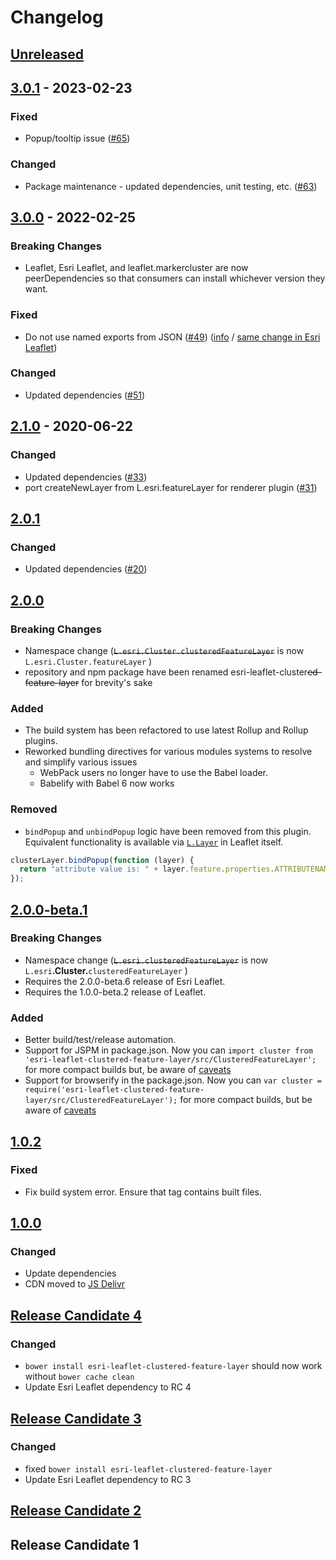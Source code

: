 # Changelog

## [Unreleased][unreleased]

## [3.0.1] - 2023-02-23

### Fixed

- Popup/tooltip issue ([#65](https://github.com/Esri/esri-leaflet-cluster/pull/65))

### Changed

- Package maintenance - updated dependencies, unit testing, etc. ([#63](https://github.com/Esri/esri-leaflet-cluster/pull/63))

## [3.0.0] - 2022-02-25

### Breaking Changes

- Leaflet, Esri Leaflet, and leaflet.markercluster are now peerDependencies so that consumers can install whichever version they want.

### Fixed

- Do not use named exports from JSON ([#49](https://github.com/Esri/esri-leaflet-cluster/pull/49)) ([info](https://webpack.js.org/migrate/5/#cleanup-the-code) / [same change in Esri Leaflet](https://github.com/Esri/esri-leaflet/pull/1273/files))

### Changed

- Updated dependencies ([#51](https://github.com/Esri/esri-leaflet-cluster/pull/51))

## [2.1.0] - 2020-06-22

### Changed

- Updated dependencies ([#33](https://github.com/Esri/esri-leaflet-cluster/pull/33))
- port createNewLayer from L.esri.featureLayer for renderer plugin ([#31](https://github.com/Esri/esri-leaflet-cluster/pull/31))

## [2.0.1]

### Changed

- Updated dependencies ([#20](https://github.com/Esri/esri-leaflet-cluster/pull/20))

## [2.0.0]

### Breaking Changes

- Namespace change (~~`L.esri.Cluster.clusteredFeatureLayer`~~ is now `L.esri.Cluster.featureLayer` )
- repository and npm package have been renamed esri-leaflet-cluster~~ed-feature-layer~~ for brevity's sake

### Added

- The build system has been refactored to use latest Rollup and Rollup plugins.
- Reworked bundling directives for various modules systems to resolve and simplify various issues
  - WebPack users no longer have to use the Babel loader.
  - Babelify with Babel 6 now works

### Removed

- `bindPopup` and `unbindPopup` logic have been removed from this plugin. Equivalent functionality is available via [`L.Layer`](http://leafletjs.com/reference-1.0.0.html#layer-bindpopup) in Leaflet itself.

```js
clusterLayer.bindPopup(function (layer) {
  return "attribute value is: " + layer.feature.properties.ATTRIBUTENAME;
});
```

## [2.0.0-beta.1]

### Breaking Changes

- Namespace change (~~`L.esri.clusteredFeatureLayer`~~ is now `L.esri`**.Cluster.**`clusteredFeatureLayer` )
- Requires the 2.0.0-beta.6 release of Esri Leaflet.
- Requires the 1.0.0-beta.2 release of Leaflet.

### Added

- Better build/test/release automation.
- Support for JSPM in package.json. Now you can `import cluster from 'esri-leaflet-clustered-feature-layer/src/ClusteredFeatureLayer';` for more compact builds but, be aware of [caveats](http://blog.izs.me/post/44149270867/why-no-directories-lib-in-node-the-less-snarky)
- Support for browserify in the package.json. Now you can `var cluster = require('esri-leaflet-clustered-feature-layer/src/ClusteredFeatureLayer');` for more compact builds, but be aware of [caveats](http://blog.izs.me/post/44149270867/why-no-directories-lib-in-node-the-less-snarky)

## [1.0.2]

### Fixed

- Fix build system error. Ensure that tag contains built files.

## [1.0.0]

### Changed

- Update dependencies
- CDN moved to [JS Delivr](http://www.jsdelivr.com/#!leaflet.esri.clustered-feature-layer)

## [Release Candidate 4]

### Changed

- `bower install esri-leaflet-clustered-feature-layer` should now work without `bower cache clean`
- Update Esri Leaflet dependency to RC 4

## [Release Candidate 3]

### Changed

- fixed `bower install esri-leaflet-clustered-feature-layer`
- Update Esri Leaflet dependency to RC 3

## [Release Candidate 2]

## Release Candidate 1

[unreleased]: https://github.com/Esri/esri-leaflet-clustered-feature-layer/compare/v3.0.1...HEAD
[3.0.1]: https://github.com/Esri/esri-leaflet-clustered-feature-layer/compare/v3.0.0...v3.0.1
[3.0.0]: https://github.com/Esri/esri-leaflet-clustered-feature-layer/compare/v2.1.0...v3.0.0
[2.1.0]: https://github.com/Esri/esri-leaflet-clustered-feature-layer/compare/v2.0.1...v2.1.0
[2.0.1]: https://github.com/Esri/esri-leaflet-clustered-feature-layer/compare/v2.0.0...v2.0.1
[2.0.0]: https://github.com/Esri/esri-leaflet-clustered-feature-layer/compare/v2.0.0-beta.1...v2.0.0
[2.0.0-beta.1]: https://github.com/Esri/esri-leaflet-clustered-feature-layer/compare/v1.0.2...v2.0.0-beta.1
[1.0.2]: https://github.com/Esri/esri-leaflet-clustered-layer/compare/v1.0.0...v1.0.2
[1.0.0]: https://github.com/Esri/esri-leaflet-clustered-layer/compare/v1.0.0-rc.4...v1.0.0
[Release Candidate 4]: https://github.com/Esri/esri-leaflet-clustered-feature-layer/compare/v1.0.0-rc.3...v1.0.0-rc.4
[Release Candidate 3]: https://github.com/Esri/esri-leaflet-clustered-feature-layer/compare/v1.0.0-rc.2...v1.0.0-rc.3
[Release Candidate 2]: https://github.com/Esri/esri-leaflet-clustered-feature-layer/compare/v1.0.0-rc.1...v1.0.0-rc.2